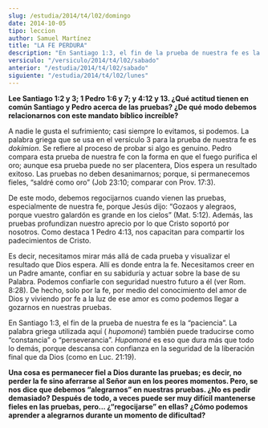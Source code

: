 ```yaml
---
slug: /estudia/2014/t4/l02/domingo
date: 2014-10-05
tipo: leccion
author: Samuel Martínez
title: "LA FE PERDURA"
description: "En Santiago 1:3, el fin de la prueba de nuestra fe es la “paciencia”. La palabra griega utilizada aquí (hupomoné) también puede traducirse como “constancia” o “perseverancia”. Hupomoné es eso que dura más que todo lo demás, porque descansa con confianza en la seguridad de la liberación final que da Dios (como en Luc. 21:19)."
versiculo: "/versiculo/2014/t4/l02/sabado"
anterior: "/estudia/2014/t4/l02/sabado"
siguiente: "/estudia/2014/t4/l02/lunes"
---
```


**Lee Santiago 1:2 y 3; 1 Pedro 1:6 y 7; y 4:12 y 13. ¿Qué actitud tienen en común Santiago y Pedro acerca de las pruebas? ¿De qué modo debemos relacionarnos con este mandato bíblico increíble?**

A nadie le gusta el sufrimiento; casi siempre lo evitamos, si podemos. La palabra griega que se usa en el versículo 3 para la prueba de nuestra fe es _dokímion_. Se refiere al proceso de probar si algo es genuino. Pedro compara esta prueba de nuestra fe con la forma en que el fuego purifica el oro; aunque esa prueba puede no ser placentera, Dios espera un resultado exitoso. Las pruebas no deben desanimarnos; porque, si permanecemos fieles, “saldré como oro” (Job 23:10; comparar con Prov. 17:3).

De este modo, debemos regocijarnos cuando vienen las pruebas, especialmente de nuestra fe, porque Jesús dijo: “Gozaos y alegraos, porque vuestro galardón es grande en los cielos” (Mat. 5:12). Además, las pruebas profundizan nuestro aprecio por lo que Cristo soportó por nosotros. Como destaca 1 Pedro 4:13, nos capacitan para compartir los padecimientos de Cristo.

Es decir, necesitamos mirar más allá de cada prueba y visualizar el resultado que Dios espera. Allí es donde entra la fe. Necesitamos creer en un Padre amante, confiar en su sabiduría y actuar sobre la base de su Palabra. Podemos confiarle con seguridad nuestro futuro a él (ver Rom. 8:28). De hecho, solo por la fe, por medio del conocimiento del amor de Dios y viviendo por fe a la luz de ese amor es como podemos llegar a gozarnos en nuestras pruebas.

En Santiago 1:3, el fin de la prueba de nuestra fe es la “paciencia”. La palabra griega utilizada aquí ( _hupomoné_) también puede traducirse como “constancia” o “perseverancia”. _Hupomoné_ es eso que dura más que todo lo demás, porque descansa con confianza en la seguridad de la liberación final que da Dios (como en Luc. 21:19).

**Una cosa es permanecer fiel a Dios durante las pruebas; es decir, no perder la fe sino aferrarse al Señor aun en los peores momentos. Pero, se nos dice que debemos “alegrarnos” en nuestras pruebas. ¿No es pedir demasiado? Después de todo, a veces puede ser muy difícil mantenerse fieles en las pruebas, pero... ¿“regocijarse” en ellas? ¿Cómo podemos aprender a alegrarnos durante un momento de dificultad?**
